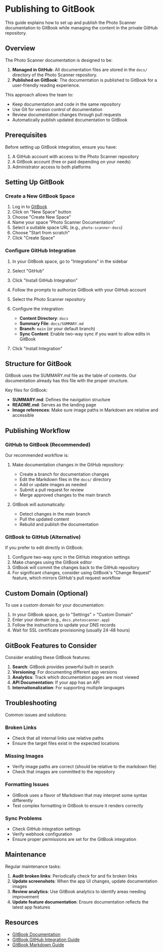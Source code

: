 # Publishing to GitBook

This guide explains how to set up and publish the Photo Scanner documentation to GitBook while managing the content in the private GitHub repository.

## Overview

The Photo Scanner documentation is designed to be:

1. **Managed in GitHub**: All documentation files are stored in the `docs/` directory of the Photo Scanner repository.
2. **Published on GitBook**: The documentation is published to GitBook for a user-friendly reading experience.

This approach allows the team to:
- Keep documentation and code in the same repository
- Use Git for version control of documentation
- Review documentation changes through pull requests
- Automatically publish updated documentation to GitBook

## Prerequisites

Before setting up GitBook integration, ensure you have:

1. A GitHub account with access to the Photo Scanner repository
2. A GitBook account (free or paid depending on your needs)
3. Administrator access to both platforms

## Setting Up GitBook

### Create a New GitBook Space

1. Log in to [GitBook](https://www.gitbook.com/)
2. Click on "New Space" button
3. Choose "Create New Space"
4. Name your space "Photo Scanner Documentation"
5. Select a suitable space URL (e.g., `photo-scanner-docs`)
6. Choose "Start from scratch"
7. Click "Create Space"

### Configure GitHub Integration

1. In your GitBook space, go to "Integrations" in the sidebar
2. Select "GitHub"
3. Click "Install GitHub Integration"
4. Follow the prompts to authorize GitBook with your GitHub account
5. Select the Photo Scanner repository
6. Configure the integration:
   - **Content Directory**: `docs`
   - **Summary File**: `docs/SUMMARY.md`
   - **Branch**: `main` (or your default branch)
   - **Sync Content**: Enable two-way sync if you want to allow edits in GitBook

7. Click "Install Integration"

## Structure for GitBook

GitBook uses the SUMMARY.md file as the table of contents. Our documentation already has this file with the proper structure.

Key files for GitBook:

- **SUMMARY.md**: Defines the navigation structure
- **README.md**: Serves as the landing page
- **Image references**: Make sure image paths in Markdown are relative and accessible

## Publishing Workflow

### GitHub to GitBook (Recommended)

Our recommended workflow is:

1. Make documentation changes in the GitHub repository:
   - Create a branch for documentation changes
   - Edit the Markdown files in the `docs/` directory
   - Add or update images as needed
   - Submit a pull request for review
   - Merge approved changes to the main branch

2. GitBook will automatically:
   - Detect changes in the main branch
   - Pull the updated content
   - Rebuild and publish the documentation

### GitBook to GitHub (Alternative)

If you prefer to edit directly in GitBook:

1. Configure two-way sync in the GitHub integration settings
2. Make changes using the GitBook editor
3. GitBook will commit the changes back to the GitHub repository
4. For significant changes, consider using GitBook's "Change Request" feature, which mirrors GitHub's pull request workflow

## Custom Domain (Optional)

To use a custom domain for your documentation:

1. In your GitBook space, go to "Settings" > "Custom Domain"
2. Enter your domain (e.g., `docs.photoscanner.app`)
3. Follow the instructions to update your DNS records
4. Wait for SSL certificate provisioning (usually 24-48 hours)

## GitBook Features to Consider

Consider enabling these GitBook features:

1. **Search**: GitBook provides powerful built-in search
2. **Versioning**: For documenting different app versions
3. **Analytics**: Track which documentation pages are most viewed
4. **API Documentation**: If your app has an API
5. **Internationalization**: For supporting multiple languages

## Troubleshooting

Common issues and solutions:

### Broken Links
- Check that all internal links use relative paths
- Ensure the target files exist in the expected locations

### Missing Images
- Verify image paths are correct (should be relative to the markdown file)
- Check that images are committed to the repository

### Formatting Issues
- GitBook uses a flavor of Markdown that may interpret some syntax differently
- Test complex formatting in GitBook to ensure it renders correctly

### Sync Problems
- Check GitHub integration settings
- Verify webhook configuration
- Ensure proper permissions are set for the GitBook integration

## Maintenance

Regular maintenance tasks:

1. **Audit broken links**: Periodically check for and fix broken links
2. **Update screenshots**: When the app UI changes, update documentation images
3. **Review analytics**: Use GitBook analytics to identify areas needing improvement
4. **Update feature documentation**: Ensure documentation reflects the latest app features

## Resources

- [GitBook Documentation](https://docs.gitbook.com/)
- [GitBook GitHub Integration Guide](https://docs.gitbook.com/integrations/git-sync/github)
- [GitBook Markdown Guide](https://docs.gitbook.com/content-creation/editor/markdown)

